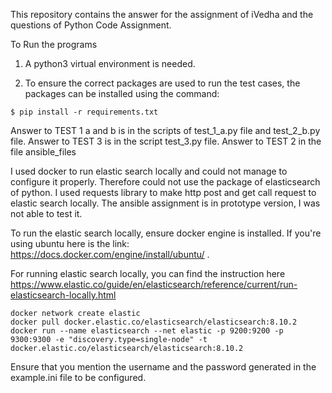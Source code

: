 This repository contains the answer for the assignment of iVedha and the questions of Python Code Assignment.

To Run the programs
1)  A python3 virtual environment is needed. 
2. To ensure the correct packages are used to run the test cases, the packages can be installed using the command:

```
$ pip install -r requirements.txt
```

Answer to TEST 1 a and b is in the scripts of test_1_a.py file and test_2_b.py file.
Answer to TEST 3 is in the script test_3.py file.
Answer to TEST 2 in the file ansible_files

I used docker to run elastic search locally and could not manage to configure it properly. Therefore could not use the package of elasticsearch of python. I used requests library to make http post and get call request to elastic search locally. The ansible assignment is in prototype version, I was not able to test it.

To run the elastic search locally, ensure docker engine is installed. If you're using ubuntu here is the link: https://docs.docker.com/engine/install/ubuntu/ .

For running elastic search locally, you can find the instruction here https://www.elastic.co/guide/en/elasticsearch/reference/current/run-elasticsearch-locally.html 
```
docker network create elastic
docker pull docker.elastic.co/elasticsearch/elasticsearch:8.10.2
docker run --name elasticsearch --net elastic -p 9200:9200 -p 9300:9300 -e "discovery.type=single-node" -t docker.elastic.co/elasticsearch/elasticsearch:8.10.2
```
Ensure that you mention the username and the password generated in the example.ini file to be configured.